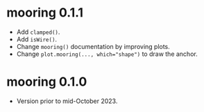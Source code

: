 # mooring 0.1.1

* Add `clamped()`.
* Add `isWire()`.
* Change `mooring()` documentation by improving plots.
* Change `plot.mooring(..., which="shape")` to draw the anchor.

# mooring 0.1.0

* Version prior to mid-October 2023.
